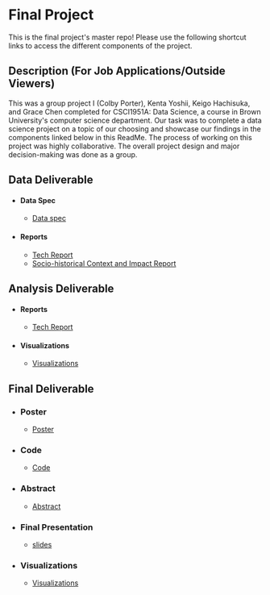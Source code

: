 # Final Project
This is the final project's master repo! Please use the following shortcut links to access the different components of the project.

## Description (For Job Applications/Outside Viewers)
This was a group project I (Colby Porter), Kenta Yoshii, Keigo Hachisuka, and Grace Chen completed for CSCI1951A: Data Science, a course in Brown University's computer science department. Our task was to complete a data science project on a topic of our choosing and showcase our findings in the components linked below in this ReadMe. The process of working on this project was highly collaborative. The overall project design and major decision-making was done as a group. 

## Data Deliverable ##

- #### Data Spec ####
  - [Data spec](data_deliverable/data/)

- #### Reports ####
  - [Tech Report](data_deliverable/reports/tech_report/README.md)
  - [Socio-historical Context and Impact Report](final_deliverable/socio_historical_report/README.md)


## Analysis Deliverable ##

- #### Reports ####
  - [Tech Report](analysis_deliverable/tech_report/README.md)

- #### Visualizations ####
  - [Visualizations](analysis_deliverable/vizualizations)


## Final Deliverable ##

- ### Poster ###
  - [Poster](final_deliverable/poster/poster.pdf)

- ### Code ###
  - [Code](final_deliverable/code/)<br/>


- ### Abstract ###
  - [Abstract](final_deliverable/abstract/abstract.pdf)

- ### Final Presentation ###
  - [slides](final_deliverable/poster/poster.pdf)

- ### Visualizations ###
  - [Visualizations](final_deliverable/visualizations/README.md)
